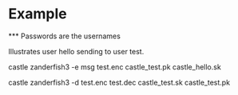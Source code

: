 # Example

*** Passwords are the usernames

Illustrates user hello sending to user test.

castle zanderfish3 -e msg test.enc castle_test.pk castle_hello.sk

castle zanderfish3 -d test.enc test.dec castle_test.sk castle_test.pk
